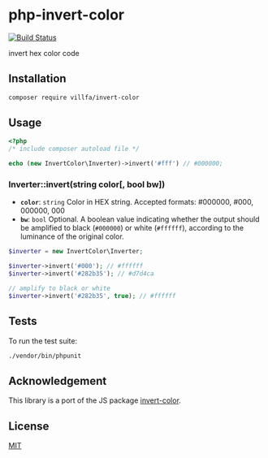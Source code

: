 # php-invert-color

[![Build Status](https://secure.travis-ci.org/villfa/php-invert-color.png?branch=master)](http://travis-ci.org/villfa/php-invert-color)

invert hex color code

## Installation

```sh
composer require villfa/invert-color
```

## Usage

```php
<?php
/* include composer autoload file */

echo (new InvertColor\Inverter)->invert('#fff') // #000000;
```

### Inverter::invert(string color[, bool bw])

- **`color`**: `string`
Color in HEX string. Accepted formats: #000000, #000, 000000, 000
- **`bw`**: `bool`
Optional. A boolean value indicating whether the output should be amplified to black (`#000000`) or white (`#ffffff`), according to the luminance of the original color.


```php
$inverter = new InvertColor\Inverter;

$inverter->invert('#000'); // #ffffff
$inverter->invert('#282b35'); // #d7d4ca

// amplify to black or white
$inverter->invert('#282b35', true); // #ffffff

```

## Tests

To run the test suite:
```sh
./vendor/bin/phpunit
```

## Acknowledgement

This library is a port of the JS package [invert-color](https://github.com/onury/invert-color).

## License

[MIT](./LICENSE)

